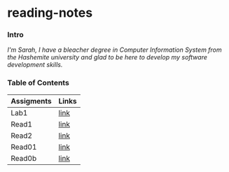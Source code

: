 # reading-notes
### Intro
*I'm Sarah, I have a bleacher degree in Computer Information System from the Hashemite university and glad to be here to develop my software development skills.* 

### Table of Contents
| Assigments   | Links            |
| ----------   | ----------       |
| Lab1         | [link](Lab1.md)  |
| Read1        | [link](read1.md) |
| Read2        | [link](read2.md) |
| Read01        | [link](read03.md) |
| Read0b        | [link](read03b.md) |


